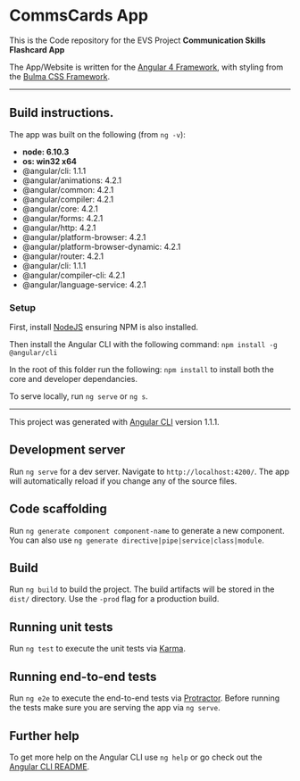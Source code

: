 # CommsCards App

This is the Code repository for the EVS Project **Communication Skills Flashcard App**

The App/Website is written for the [Angular 4 Framework](https://angular.io), with styling from the [Bulma CSS Framework](https://bulma.io).

---
## Build instructions.

The app was built on the following (from `ng -v`):

* **node: 6.10.3**
* **os: win32 x64**
* @angular/cli: 1.1.1
* @angular/animations: 4.2.1
* @angular/common: 4.2.1
* @angular/compiler: 4.2.1
* @angular/core: 4.2.1
* @angular/forms: 4.2.1
* @angular/http: 4.2.1
* @angular/platform-browser: 4.2.1
* @angular/platform-browser-dynamic: 4.2.1
* @angular/router: 4.2.1
* @angular/cli: 1.1.1
* @angular/compiler-cli: 4.2.1
* @angular/language-service: 4.2.1

### Setup

First, install [NodeJS](https://nodejs.org/en/) ensuring NPM is also installed.

Then install the Angular CLI with the following command: `npm install -g @angular/cli`

In the root of this folder run the following: `npm install` to install both the core and developer dependancies.

To serve locally, run `ng serve` or `ng s`.

---

This project was generated with [Angular CLI](https://github.com/angular/angular-cli) version 1.1.1.

## Development server

Run `ng serve` for a dev server. Navigate to `http://localhost:4200/`. The app will automatically reload if you change any of the source files.

## Code scaffolding

Run `ng generate component component-name` to generate a new component. You can also use `ng generate directive|pipe|service|class|module`.

## Build

Run `ng build` to build the project. The build artifacts will be stored in the `dist/` directory. Use the `-prod` flag for a production build.

## Running unit tests

Run `ng test` to execute the unit tests via [Karma](https://karma-runner.github.io).

## Running end-to-end tests

Run `ng e2e` to execute the end-to-end tests via [Protractor](http://www.protractortest.org/).
Before running the tests make sure you are serving the app via `ng serve`.

## Further help

To get more help on the Angular CLI use `ng help` or go check out the [Angular CLI README](https://github.com/angular/angular-cli/blob/master/README.md).
